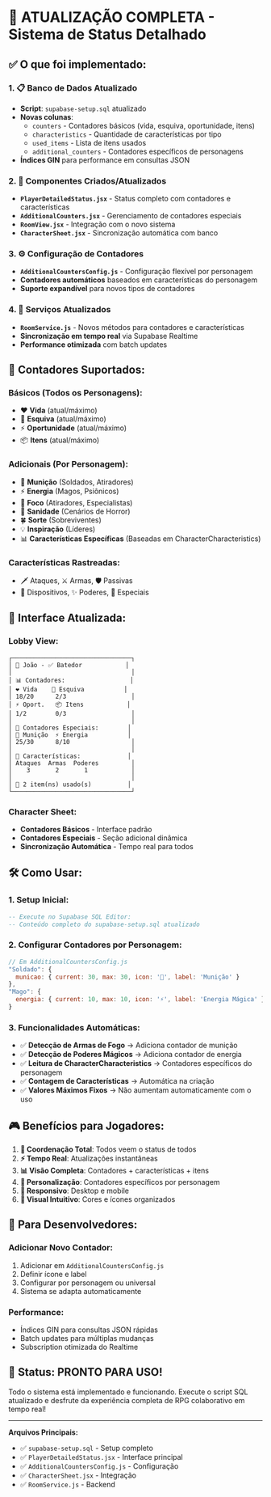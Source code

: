 # 🚀 ATUALIZAÇÃO COMPLETA - Sistema de Status Detalhado

## ✅ **O que foi implementado:**

### 1. **📋 Banco de Dados Atualizado**
- **Script**: `supabase-setup.sql` atualizado
- **Novas colunas**:
  - `counters` - Contadores básicos (vida, esquiva, oportunidade, itens)
  - `characteristics` - Quantidade de características por tipo
  - `used_items` - Lista de itens usados
  - `additional_counters` - Contadores específicos de personagens
- **Índices GIN** para performance em consultas JSON

### 2. **🎨 Componentes Criados/Atualizados**
- **`PlayerDetailedStatus.jsx`** - Status completo com contadores e características
- **`AdditionalCounters.jsx`** - Gerenciamento de contadores especiais
- **`RoomView.jsx`** - Integração com o novo sistema
- **`CharacterSheet.jsx`** - Sincronização automática com banco

### 3. **⚙️ Configuração de Contadores**
- **`AdditionalCountersConfig.js`** - Configuração flexível por personagem
- **Contadores automáticos** baseados em características do personagem
- **Suporte expandível** para novos tipos de contadores

### 4. **🔄 Serviços Atualizados**
- **`RoomService.js`** - Novos métodos para contadores e características
- **Sincronização em tempo real** via Supabase Realtime
- **Performance otimizada** com batch updates

## 🎯 **Contadores Suportados:**

### **Básicos (Todos os Personagens):**
- ❤️ **Vida** (atual/máximo)
- 🔵 **Esquiva** (atual/máximo)
- ⚡ **Oportunidade** (atual/máximo)
- 📦 **Itens** (atual/máximo)

### **Adicionais (Por Personagem):**
- 🔫 **Munição** (Soldados, Atiradores)
- ⚡ **Energia** (Magos, Psiônicos)
- 🎯 **Foco** (Atiradores, Especialistas)
- 🧠 **Sanidade** (Cenários de Horror)
- 🍀 **Sorte** (Sobreviventes)
- 💡 **Inspiração** (Líderes)
- 📊 **Características Específicas** (Baseadas em CharacterCharacteristics)

### **Características Rastreadas:**
- 🗡️ Ataques, ⚔️ Armas, 🛡️ Passivas
- 🔧 Dispositivos, ✨ Poderes, 🌟 Especiais

## 📱 **Interface Atualizada:**

### **Lobby View:**
```
┌─────────────────────────────────┐
│ 👤 João - ✅ Batedor            │
│                                 │
│ 📊 Contadores:                  │
│ ❤️ Vida    🔵 Esquiva           │
│ 18/20      2/3                  │
│ ⚡ Oport.   📦 Itens            │
│ 1/2        0/3                  │
│                                 │
│ 🔧 Contadores Especiais:        │
│ 🔫 Munição  ⚡ Energia           │
│ 25/30      8/10                 │
│                                 │
│ 🎯 Características:             │
│ Ataques  Armas  Poderes         │
│    3       2       1            │
│                                 │
│ 🔴 2 item(ns) usado(s)          │
└─────────────────────────────────┘
```

### **Character Sheet:**
- **Contadores Básicos** - Interface padrão
- **Contadores Especiais** - Seção adicional dinâmica
- **Sincronização Automática** - Tempo real para todos

## 🛠️ **Como Usar:**

### 1. **Setup Inicial:**
```sql
-- Execute no Supabase SQL Editor:
-- Conteúdo completo do supabase-setup.sql atualizado
```

### 2. **Configurar Contadores por Personagem:**
```javascript
// Em AdditionalCountersConfig.js
"Soldado": {
  municao: { current: 30, max: 30, icon: '🔫', label: 'Munição' }
},
"Mago": {
  energia: { current: 10, max: 10, icon: '⚡', label: 'Energia Mágica' }
}
```

### 3. **Funcionalidades Automáticas:**
- ✅ **Detecção de Armas de Fogo** → Adiciona contador de munição
- ✅ **Detecção de Poderes Mágicos** → Adiciona contador de energia
- ✅ **Leitura de CharacterCharacteristics** → Contadores específicos do personagem
- ✅ **Contagem de Características** → Automática na criação
- ✅ **Valores Máximos Fixos** → Não aumentam automaticamente com o uso

## 🎮 **Benefícios para Jogadores:**

1. **👥 Coordenação Total**: Todos veem o status de todos
2. **⚡ Tempo Real**: Atualizações instantâneas
3. **📊 Visão Completa**: Contadores + características + itens
4. **🎯 Personalização**: Contadores específicos por personagem
5. **📱 Responsivo**: Desktop e mobile
6. **🎨 Visual Intuitivo**: Cores e ícones organizados

## 🔧 **Para Desenvolvedores:**

### **Adicionar Novo Contador:**
1. Adicionar em `AdditionalCountersConfig.js`
2. Definir ícone e label
3. Configurar por personagem ou universal
4. Sistema se adapta automaticamente

### **Performance:**
- Índices GIN para consultas JSON rápidas
- Batch updates para múltiplas mudanças
- Subscription otimizada do Realtime

## 🚀 **Status: PRONTO PARA USO!**

Todo o sistema está implementado e funcionando. Execute o script SQL atualizado e desfrute da experiência completa de RPG colaborativo em tempo real!

---

**Arquivos Principais:**
- ✅ `supabase-setup.sql` - Setup completo
- ✅ `PlayerDetailedStatus.jsx` - Interface principal
- ✅ `AdditionalCountersConfig.js` - Configuração
- ✅ `CharacterSheet.jsx` - Integração
- ✅ `RoomService.js` - Backend
